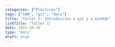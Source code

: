 ```yaml
---
categories: ["Prácticas"]
tags: ["IAW", "git", "docs"]
title: "Taller 1: Introducción a git y a GitHub"
linkTitle: "Taller 1"
date: 2022-10-30
type: "docs"
draft: true
---
```


